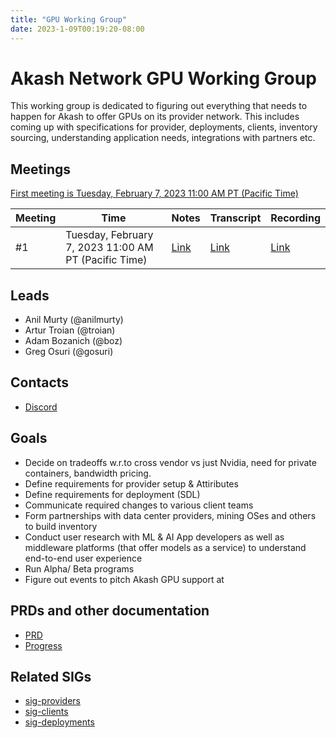 ```yaml
---
title: "GPU Working Group"
date: 2023-1-09T00:19:20-08:00
---
```


# Akash Network GPU Working Group

This working group is dedicated to figuring out everything that needs to happen for Akash to offer GPUs on its provider network. This includes coming up with specifications for provider, deployments, clients, inventory sourcing, understanding application needs, integrations with partners etc.

## Meetings

[First meeting is Tuesday, February 7, 2023 11:00 AM PT (Pacific Time)](https://meet.google.com/ikn-seva-qch?authuser=0)


| Meeting | Time | Notes | Transcript | Recording
| --- | --- | --- | --- | --- |
| #1 | Tuesday, February 7, 2023 11:00 AM PT (Pacific Time) | [Link](https://github.com/akash-network/community/blob/main/wg-gpu/meetings/001-2023-02-07)  | [Link](https://github.com/akash-network/community/blob/main/wg-gpu/meetings/001-2023-02-07#transcript)  | [Link](https://ulubxe7s3ulck6gkqezr25x66pfr5qmtphv2usi7aveb2yh5hn6q.arweave.net/ougbk_LdFiV4yoEzHXb-88sewZN566pJHwVIHWD9O30)

## Leads

- Anil Murty (@anilmurty)
- Artur Troian (@troian)
- Adam Bozanich (@boz)
- Greg Osuri (@gosuri)

## Contacts

- [Discord](https://discord.com/channels/747885925232672829/1067981460461588480)

## Goals

- Decide on tradeoffs w.r.to cross vendor vs just Nvidia, need for private containers, bandwidth pricing.
- Define requirements for provider setup & Attiributes
- Define requirements for deployment (SDL)
- Communicate required changes to various client teams
- Form partnerships with data center providers, mining OSes and others to build inventory
- Conduct user research with ML & AI App developers as well as middleware platforms (that offer models as a service) to understand end-to-end user experience 
- Run Alpha/ Beta programs
- Figure out events to pitch Akash GPU support at


## PRDs and other documentation

- [PRD](prd)
- [Progress](progress)

## Related SIGs

- [sig-providers](../sig-providers)
- [sig-clients](../sig-clients)
- [sig-deployments](../sig-deployments)

